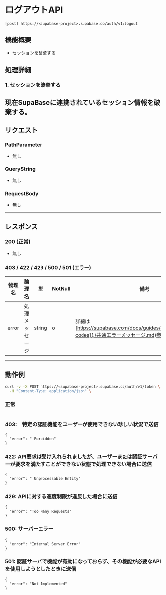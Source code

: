 # ログアウトAPI

```properties
[post] https://<supabase-project>.supabase.co/auth/v1/logout
```

## 機能概要

- セッションを破棄する

## 処理詳細

### 1. セッションを破棄する

現在SupaBaseに連携されているセッション情報を破棄する。
---

## リクエスト

### PathParameter

- 無し

### QueryString

- 無し

### RequestBody

- 無し

---

## レスポンス

### 200 (正常)

- 無し


### 403 / 422 / 429 / 500 / 501 (エラー)

| 物理名  | 論理名     | 型      | NotNull | 備考                                 |
|------|---------|--------|---------|------------------------------------|
| error | 処理メッセージ | string | o       | 詳細は[https://supabase.com/docs/guides/auth/debugging/error-codes](./共通エラーメッセージ.md)参照 |

---

## 動作例

```bash
curl -v -X POST https://<supabase-project>.supabase.co/auth/v1/token \
  -H "Content-Type: application/json" \
```

### 正常

```jsonc
```

### 403:　特定の認証機能をユーザーが使用できない珍しい状況で送信

```jsonc
{
  "error": " Forbidden"
}

```

### 422: API要求は受け入れられましたが、ユーザーまたは認証サーバーが要求を満たすことができない状態で処理できない場合に送信

```jsonc
{
  "error": " Unprocessable Entity"
}
```

### 429: APIに対する速度制限が違反した場合に送信

```jsonc
{
  "error": "Too Many Requests"
}
```

### 500: サーバーエラー

```jsonc
{
  "error": "Internal Server Error"
}
```

### 501: 認証サーバで機能が有効になっておらず、その機能が必要なAPIを使用しようとしたときに送信

```jsonc
{
  "error": "Not Implemented"
}
```